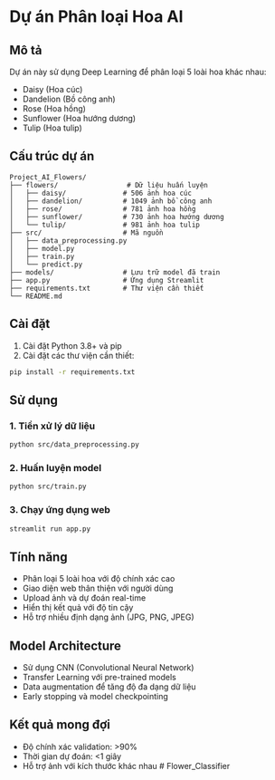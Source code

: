 # Dự án Phân loại Hoa AI

## Mô tả
Dự án này sử dụng Deep Learning để phân loại 5 loài hoa khác nhau:
- Daisy (Hoa cúc)
- Dandelion (Bồ công anh)
- Rose (Hoa hồng)
- Sunflower (Hoa hướng dương)
- Tulip (Hoa tulip)

## Cấu trúc dự án
```
Project_AI_Flowers/
├── flowers/                 # Dữ liệu huấn luyện
│   ├── daisy/              # 506 ảnh hoa cúc
│   ├── dandelion/          # 1049 ảnh bồ công anh
│   ├── rose/               # 781 ảnh hoa hồng
│   ├── sunflower/          # 730 ảnh hoa hướng dương
│   └── tulip/              # 981 ảnh hoa tulip
├── src/                    # Mã nguồn
│   ├── data_preprocessing.py
│   ├── model.py
│   ├── train.py
│   └── predict.py
├── models/                 # Lưu trữ model đã train
├── app.py                  # Ứng dụng Streamlit
├── requirements.txt        # Thư viện cần thiết
└── README.md
```

## Cài đặt

1. Cài đặt Python 3.8+ và pip
2. Cài đặt các thư viện cần thiết:
```bash
pip install -r requirements.txt
```

## Sử dụng

### 1. Tiền xử lý dữ liệu
```bash
python src/data_preprocessing.py
```

### 2. Huấn luyện model
```bash
python src/train.py
```

### 3. Chạy ứng dụng web
```bash
streamlit run app.py
```

## Tính năng
- Phân loại 5 loài hoa với độ chính xác cao
- Giao diện web thân thiện với người dùng
- Upload ảnh và dự đoán real-time
- Hiển thị kết quả với độ tin cậy
- Hỗ trợ nhiều định dạng ảnh (JPG, PNG, JPEG)

## Model Architecture
- Sử dụng CNN (Convolutional Neural Network)
- Transfer Learning với pre-trained models
- Data augmentation để tăng độ đa dạng dữ liệu
- Early stopping và model checkpointing

## Kết quả mong đợi
- Độ chính xác validation: >90%
- Thời gian dự đoán: <1 giây
- Hỗ trợ ảnh với kích thước khác nhau #   F l o w e r _ C l a s s i f i e r  
 